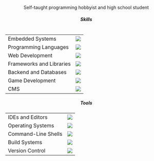 <div align="center">
    <p>Self-taught programming hobbyist and high school student</p>
    <table>
        <tr>
            <h5>Skills</h5>
            <table>
                <tr>
                    <td>Embedded Systems</td>
                    <td><img src="https://skillicons.dev/icons?i=arduino,raspberrypi&perline=5"/></td>
                </tr>
                <tr>
                    <td>Programming Languages</td>
                    <td><img src="https://skillicons.dev/icons?i=c,cpp,cs,py,java&perline=5"/></td>
                </tr>
                <tr>
                    <td>Web Development</td>
                    <td><img src="https://skillicons.dev/icons?i=html,css,js,ts&perline=5"/></td>
                </tr>
                <tr>
                    <td>Frameworks and Libraries</td>
                    <td><img src="https://skillicons.dev/icons?i=vue,svelte,angular,react,electron,qt,dotnet&perline=5"/></td>
                </tr>
                <tr>
                    <td>Backend and Databases</td>
                    <td><img src="https://skillicons.dev/icons?i=firebase,nodejs,php,mysql,express&perline=5"/></td>
                </tr>
                <tr>
                    <td>Game Development</td>
                    <td><img src="https://skillicons.dev/icons?i=unity,unreal&perline=5"/></td>
                </tr>
                <tr>
                    <td>CMS</td>
                    <td><img src="https://skillicons.dev/icons?i=wordpress&perline=5"/></td>
                </tr>
            </table>
        </tr>
        <tr>
            <h5>Tools</h5>
            <table>
                <tr>
                    <td>IDEs and Editors</td>
                    <td><img src="https://skillicons.dev/icons?i=androidstudio,codepen,vscode,sublime,vim,neovim,visualstudio&perline=5"/></td>
                </tr>
                <tr>
                    <td>Operating Systems</td>
                    <td><img src="https://skillicons.dev/icons?i=windows,ubuntu&perline=5"/></td>
                </tr>
                <tr>
                    <td>Command-Line Shells</td>
                    <td><img src="https://skillicons.dev/icons?i=pwsh,bash&perline=5"/></td>
                </tr>
                <tr>
                    <td>Build Systems</td>
                    <td><img src="https://skillicons.dev/icons?i=cmake&perline=5"/></td>
                </tr>
                <tr>
                    <td>Version Control</td>
                    <td><img src="https://skillicons.dev/icons?i=git&perline=5"/></td>
                </tr>
            </table>
        </tr>
    </table>
</div>
